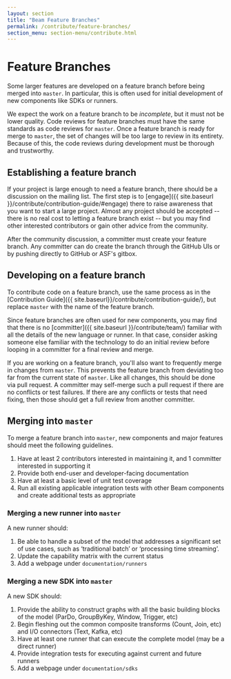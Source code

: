 ```yaml
---
layout: section
title: "Beam Feature Branches"
permalink: /contribute/feature-branches/
section_menu: section-menu/contribute.html
---
```


# Feature Branches

Some larger features are developed on a feature branch before being merged into
`master`. In particular, this is often used for initial development of new
components like SDKs or runners.

We expect the work on a feature branch to be _incomplete_, but it must not
be lower quality. Code reviews for feature branches must have the same
standards as code reviews for `master`. Once a feature branch is ready for
merge to `master`, the set of changes will be too large to review in its
entirety. Because of this, the code reviews during development must be
thorough and trustworthy.

## Establishing a feature branch

If your project is large enough to need a feature branch, there should
be a discussion on the mailing list. The first step is to [engage]({{
site.baseurl }}/contribute/contribution-guide/#engage) there to raise awareness
that you want to start a large project. Almost any project should be accepted
-- there is no real cost to letting a feature branch exist -- but you may find
other interested contributors or gain other advice from the community.

After the community discussion, a committer must create your feature branch.
Any committer can do create the branch through the GitHub UIs or by pushing
directly to GitHub or ASF's gitbox.

## Developing on a feature branch

To contribute code on a feature branch, use the same process as in the
[Contribution Guide]({{ site.baseurl}}/contribute/contribution-guide/), but
replace `master` with the name of the feature branch.

Since feature branches are often used for new components, you may find that
there is no [committer]({{ site.baseurl }}/contribute/team/) familiar with all
the details of the new language or runner. In that case, consider asking
someone else familiar with the technology to do an initial review before
looping in a committer for a final review and merge.

If you are working on a feature branch, you'll also want to frequently merge in
changes from `master`. This prevents the feature branch from
deviating too far from the current state of `master`. Like all changes, this
should be done via pull request. A committer may self-merge such a pull request
if there are no conflicts or test failures. If there are any conflicts or tests
that need fixing, then those should get a full review from another committer.

## Merging into `master`

To merge a feature branch into `master`, new components and major features
should meet the following guidelines.

1. Have at least 2 contributors interested in maintaining it, and 1 committer
   interested in supporting it
2. Provide both end-user and developer-facing documentation
3. Have at least a basic level of unit test coverage
4. Run all existing applicable integration tests with other Beam components and
   create additional tests as appropriate

### Merging a new runner into `master`

A new runner should:

1. Be able to handle a subset of the model that addresses a significant set of
   use cases, such as ‘traditional batch’ or ‘processing time streaming’.
2. Update the capability matrix with the current status
3. Add a webpage under `documentation/runners`

### Merging a new SDK into `master`

A new SDK should:

1. Provide the ability to construct graphs with all the basic building blocks
   of the model (ParDo, GroupByKey, Window, Trigger, etc)
2. Begin fleshing out the common composite transforms (Count, Join, etc) and I/O
   connectors (Text, Kafka, etc)
3. Have at least one runner that can execute the complete model (may be a
   direct runner)
4. Provide integration tests for executing against current and future runners
5. Add a webpage under `documentation/sdks`


